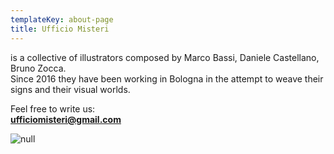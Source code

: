 ```yaml
---
templateKey: about-page
title: Ufficio Misteri
---
```

is a collective of illustrators composed by Marco Bassi, Daniele Castellano, Bruno Zocca. \
Since 2016 they have been working in Bologna in the attempt to weave their signs and their visual worlds.

Feel free to write us: \
**ufficiomisteri@gmail.com**

![null](/img/dadaifoto.jpg)
